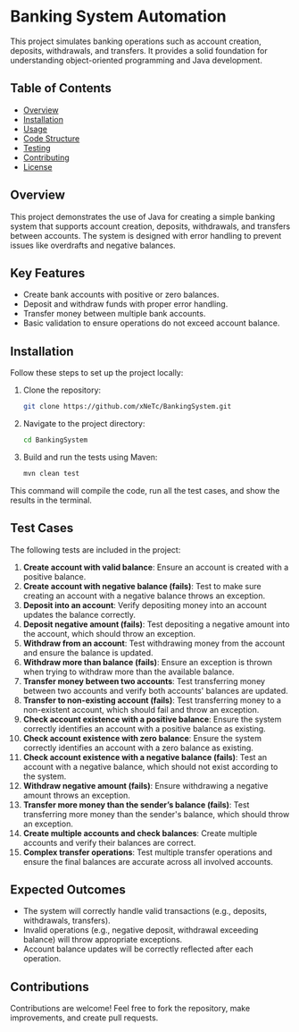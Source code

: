 # Banking System Automation

This project simulates banking operations such as account creation, deposits, withdrawals, and transfers. It provides a solid foundation for understanding object-oriented programming and Java development.

## Table of Contents

- [Overview](#overview)
- [Installation](#installation)
- [Usage](#usage)
- [Code Structure](#code-structure)
- [Testing](#testing)
- [Contributing](#contributing)
- [License](#license)

## Overview

This project demonstrates the use of Java for creating a simple banking system that supports account creation, deposits, withdrawals, and transfers between accounts. The system is designed with error handling to prevent issues like overdrafts and negative balances.

## Key Features

- Create bank accounts with positive or zero balances.
- Deposit and withdraw funds with proper error handling.
- Transfer money between multiple bank accounts.
- Basic validation to ensure operations do not exceed account balance.

## Installation

Follow these steps to set up the project locally:

1. Clone the repository:

   ```bash
   git clone https://github.com/xNeTc/BankingSystem.git
   ```

2. Navigate to the project directory:

   ```bash
   cd BankingSystem
   ```

3. Build and run the tests using Maven:

   ```bash
   mvn clean test
   ```

This command will compile the code, run all the test cases, and show the results in the terminal.

## Test Cases

The following tests are included in the project:

1. **Create account with valid balance**: Ensure an account is created with a positive balance.
2. **Create account with negative balance (fails)**: Test to make sure creating an account with a negative balance throws an exception.
3. **Deposit into an account**: Verify depositing money into an account updates the balance correctly.
4. **Deposit negative amount (fails)**: Test depositing a negative amount into the account, which should throw an exception.
5. **Withdraw from an account**: Test withdrawing money from the account and ensure the balance is updated.
6. **Withdraw more than balance (fails)**: Ensure an exception is thrown when trying to withdraw more than the available balance.
7. **Transfer money between two accounts**: Test transferring money between two accounts and verify both accounts' balances are updated.
8. **Transfer to non-existing account (fails)**: Test transferring money to a non-existent account, which should fail and throw an exception.
9. **Check account existence with a positive balance**: Ensure the system correctly identifies an account with a positive balance as existing.
10. **Check account existence with zero balance**: Ensure the system correctly identifies an account with a zero balance as existing.
11. **Check account existence with a negative balance (fails)**: Test an account with a negative balance, which should not exist according to the system.
12. **Withdraw negative amount (fails)**: Ensure withdrawing a negative amount throws an exception.
13. **Transfer more money than the sender’s balance (fails)**: Test transferring more money than the sender's balance, which should throw an exception.
14. **Create multiple accounts and check balances**: Create multiple accounts and verify their balances are correct.
15. **Complex transfer operations**: Test multiple transfer operations and ensure the final balances are accurate across all involved accounts.

## Expected Outcomes

- The system will correctly handle valid transactions (e.g., deposits, withdrawals, transfers).
- Invalid operations (e.g., negative deposit, withdrawal exceeding balance) will throw appropriate exceptions.
- Account balance updates will be correctly reflected after each operation.

## Contributions

Contributions are welcome! Feel free to fork the repository, make improvements, and create pull requests.
